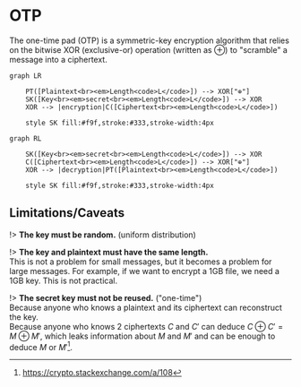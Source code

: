# OTP

The one-time pad (OTP) is a symmetric-key encryption algorithm that relies on the bitwise XOR (exclusive-or) operation (written as ⊕) to "scramble" a message into a ciphertext.

```mermaid
graph LR

    PT([Plaintext<br><em>Length<code>L</code>]) --> XOR["⊕"]
    SK([Key<br><em>secret<br><em>Length<code>L</code>]) --> XOR
    XOR --> |encryption|C([Ciphertext<br><em>Length<code>L</code>])

    style SK fill:#f9f,stroke:#333,stroke-width:4px
```

```mermaid
graph RL

    SK([Key<br><em>secret<br><em>Length<code>L</code>]) --> XOR
    C([Ciphertext<br><em>Length<code>L</code>]) --> XOR["⊕"]
    XOR --> |decryption|PT([Plaintext<br><em>Length<code>L</code>])

    style SK fill:#f9f,stroke:#333,stroke-width:4px
```

## Limitations/Caveats

!> **The key must be random.** (uniform distribution)

!> **The key and plaintext must have the same length.**\
This is not a problem for small messages, but it becomes a problem for large messages. For example, if we want to encrypt a 1GB file, we need a 1GB key. This is not practical.

!> **The secret key must not be reused.** ("one-time")\
Because anyone who knows a plaintext and its ciphertext can reconstruct the key.\
Because anyone who knows 2 ciphertexts $C$ and $C'$ can deduce $C \oplus C' = M \oplus M'$, which leaks information about $M$ and $M'$ and can be enough to deduce $M$ or $M'$[^1].

[^1]: https://crypto.stackexchange.com/a/108
